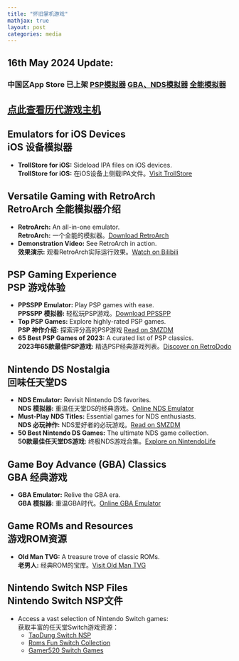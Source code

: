 ```yaml
---
title: "怀旧掌机游戏"
mathjax: true
layout: post
categories: media
---
```


## 16th May 2024 Update:
### 中国区App Store 已上架 [PSP模拟器](https://apps.apple.com/cn/app/ppsspp-psp-emulator/id6496972903?l=en-GB) [GBA、NDS模拟器](https://apps.apple.com/cn/app/delta-game-emulator/id1048524688?l=en-GB) [全能模拟器](https://apps.apple.com/cn/app/retroarch/id6499539433?l=en-GB)

## [点此查看历代游戏主机](https://9ioldgame.com/games/GBA-games.html)

## Emulators for iOS Devices <br> iOS 设备模拟器
- **TrollStore for iOS:** Sideload IPA files on iOS devices. <br> **TrollStore for iOS:** 在iOS设备上侧载IPA文件。[Visit TrollStore](https://trollstore.app/)

## Versatile Gaming with RetroArch <br> RetroArch 全能模拟器介绍
- **RetroArch:** An all-in-one emulator. <br> **RetroArch:** 一个全能的模拟器。[Download RetroArch](https://www.retroarch.com/index.php)
- **Demonstration Video:** See RetroArch in action. <br> **效果演示:** 观看RetroArch实际运行效果。[Watch on Bilibili](https://www.bilibili.com/video/BV1h34y1c7jC/?vd_source=84a986f8292e7cdf31541219b6c7844c)

## PSP Gaming Experience <br> PSP 游戏体验
- **PPSSPP Emulator:** Play PSP games with ease. <br> **PPSSPP 模拟器:** 轻松玩PSP游戏。[Download PPSSPP](https://www.ppsspp.org/)
- **Top PSP Games:** Explore highly-rated PSP games. <br> **PSP 神作介绍:** 探索评分高的PSP游戏 [Read on SMZDM](https://post.smzdm.com/p/akx325kk/)
- **65 Best PSP Games of 2023:** A curated list of PSP classics. <br> **2023年65款最佳PSP游戏:** 精选PSP经典游戏列表。[Discover on RetroDodo](https://retrododo.com/best-psp-games/)

## Nintendo DS Nostalgia <br> 回味任天堂DS
- **NDS Emulator:** Revisit Nintendo DS favorites. <br> **NDS 模拟器:** 重温任天堂DS的经典游戏。[Online NDS Emulator](https://ds.44670.org/)
- **Must-Play NDS Titles:** Essential games for NDS enthusiasts. <br> **NDS 必玩神作:** NDS爱好者的必玩游戏。[Read on SMZDM](https://post.smzdm.com/p/aoxqkggm/)
- **50 Best Nintendo DS Games:** The ultimate NDS game collection. <br> **50款最佳任天堂DS游戏:** 终极NDS游戏合集。[Explore on NintendoLife](https://www.nintendolife.com/guides/50-best-nintendo-ds-games-of-all-time)

## Game Boy Advance (GBA) Classics <br> GBA 经典游戏
- **GBA Emulator:** Relive the GBA era. <br> **GBA 模拟器:** 重温GBA时代。[Online GBA Emulator](https://gba.44670.org)

## Game ROMs and Resources <br> 游戏ROM资源
- **Old Man TVG:** A treasure trove of classic ROMs. <br> **老男人:** 经典ROM的宝库。[Visit Old Man TVG](https://www.oldmantvg.net)

## Nintendo Switch NSP Files <br> Nintendo Switch NSP文件
- Access a vast selection of Nintendo Switch games: <br> 获取丰富的任天堂Switch游戏资源：
  - [TaoDung Switch NSP](https://taodung.com/nintendo/switch/nintendo-switch-nsp/amp/)
  - [Roms Fun Switch Collection](https://www.roms.fun/switch/)
  - [Gamer520 Switch Games](https://www.gamer520.com/)
